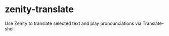 # zenity-translate
Use Zenity to translate selected text and play pronounciations via Translate-shell
